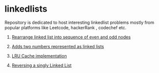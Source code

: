 # linkedlists

Repository is dedicated to host interesting linkedlist problems mostly from popular platforms like Leetcode, hackerRank , codechef etc.

1. [Rearrange linked list into sequence of even and odd nodes](https://github.com/KumarAbhinav2/linkedlists/blob/master/odd_even_ll(LTM-328).py)

2. [Adds two numbers represented as linked lists](https://github.com/KumarAbhinav2/linkedlists/blob/master/add_two_numbers(LTM-2).py)

3. [LRU Cache implementation](https://github.com/KumarAbhinav2/linkedlists/blob/master/LRU_Cache(LTM-146).py) 

4. [Reversing a singly Linked List](https://github.com/KumarAbhinav2/linkedlists/blob/master/reverse_a_ll(LTE-206).py) 
